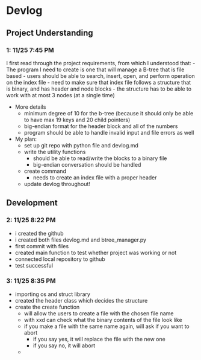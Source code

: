 # Devlog


## Project Understanding
### 1: 11/25 7:45 PM

I first read through the project requirements, from which I understood that:
    - The program I need to create is one that will manage a B-tree that is file based
    - users should be able to search, insert, open, and perform operation on the index file
    - need to make sure that index file follows a structure that is binary, and has header and node blocks
    - the structure has to be able to work with at most 3 nodes (at a single time)
- More details
    - minimum degree of 10 for the b-tree (because it should only be able to have max 19 keys and 20 child pointers)
    - big-endian format for the header block and all of the numbers
    - program should be able to handle invalid input and file errors as well
- My plan:
    - set up git repo with python file and devlog.md
    - write the utility functions
        - should be able to read/write the blocks to a binary file
        - big-endian conversation should be handled
    - create command
        - needs to create an index file with a proper header
    - update devlog throughout!

## Development
### 2: 11/25 8:22 PM

- i created the github
- i created both files devlog.md and btree_manager.py
- first commit with files
- created main function to test whether project was working or not
- connected local repository to github
- test successful

### 3: 11/25 8:35 PM

- importing os and struct library
- created the header class which decides the structure
- create the create function
    - will allow the users to create a file with the chosen file name
    - with xxd can check what the binary contents of the file look like
    - if you make a file with the same name again, will ask if you want to abort
        - if you say yes, it will replace the file with the new one
        - if you say no, it will abort
    - 


